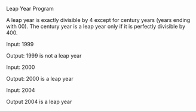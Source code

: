Leap Year Program

A leap year is exactly divisible by 4 except for century years (years ending with 00). The century year is a leap year only if it is perfectly divisible by 400.


Input:
1999

Output:
1999 is not a leap year

Input:
2000

Output:
2000 is a leap year

Input:
2004

Output
2004 is a leap year
